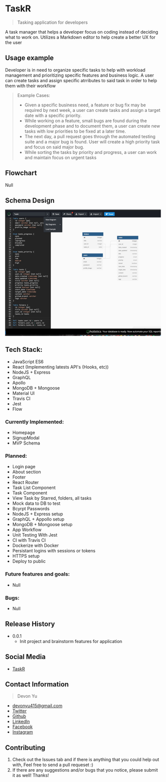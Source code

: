 # TaskR

> Tasking application for developers

A task manager that helps a developer focus on coding instead of deciding what to work on.  Utilizes a Markdown editor to help create a 
better UX for the user

## Usage example

Developer is in need to organize specific tasks to help with workload management and prioritizing specific features and business logic.
A user can create tasks and assign specific atrributes to said task in order to help them with their workflow

> Example Cases:
> - Given a specific business need, a feature or bug fix may be required by next week,  a user can create tasks and assign a target date with a specific priority.
> - While working on a feature, small bugs are found during the development phase and to document them, a user can create new tasks with low priorities to be fixed at a later time.
> - The next day, a pull request goes through the automated testing suite and a major bug is found.  User will create a high priority task and focus on said major bug.
> - While sorting the tasks by priority and progress, a user can work and maintain focus on urgent tasks

## Flowchart
Null

## Schema Design
![Schema](https://github.com/devonyu/taskr/blob/master/images/taskrschema.jpg)

## Tech Stack: 
- JavaScript ES6
- React (Implementing latests API's (Hooks, etc))
- NodeJS + Express
- GraphQL
- Apollo
- MongoDB + Mongoose
- Material UI
- Travis CI
- Jest
- Flow

### Currently Implemented:
- Homepage
- SignupModal
- MVP Schema

### Planned:
- Login page
- About section
- Footer
- React Router
- Task List Component
- Task Component
- View Task by Starred, folders, all tasks
- Mock data to DB to test
- Bcyrpt Passwords
- NodeJS + Express setup
- GraphQL + Appollo setup
- MongoDB + Mongoose setup
- App Workflow
- Unit Testing With Jest
- CI with Travis CI
- Dockerize with Docker
- Persistant logins with sessions or tokens
- HTTPS setup
- Deploy to public

### Future features and goals:
- Null

### Bugs:
- Null

## Release History
* 0.0.1
    * Init project and brainstorm features for application

## Social Media
- [TaskR](http://www.taskr.online)

## Contact Information
> Devon Yu 
- [devonyu415@gmail.com](mailto:devonyu415@gmail.com?subject=Hello)
- [Twitter](https://twitter.com/devonyu_) 
- [Github](https://github.com/devonyu/)
- [LinkedIn](https://linkedin.com/in/devonyu)
- [Facebook](https://facebook.com/devonyu)
- [Instagram](https://instagram.com/devonyu)

## Contributing
1. Check out the Issues tab and if there is anything that you could help out with, Feel free to send a pull requeset :)
2. If there are any suggestions and/or bugs that you notice, please submit it as well!  Thanks!
